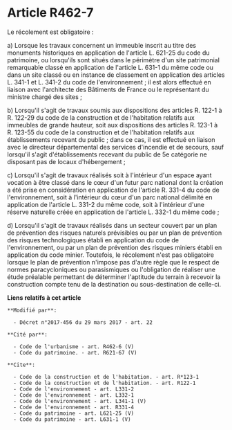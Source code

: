 # Article R462-7

Le récolement est obligatoire : 

a) Lorsque les travaux concernent un immeuble inscrit au titre des monuments historiques en application de l'article L.
621-25 du code du patrimoine, ou lorsqu'ils sont situés dans le périmètre d'un site patrimonial remarquable classé en
application de l'article L. 631-1 du même code ou dans un site classé ou en instance de classement en application des
articles L. 341-1 et L. 341-2 du code de l'environnement ; il est alors effectué en liaison avec l'architecte des Bâtiments
de France ou le représentant du ministre chargé des sites ; 

b) Lorsqu'il s'agit de travaux soumis aux dispositions des articles R. 122-1 à R. 122-29 du code de la construction et de
l'habitation relatifs aux immeubles de grande hauteur, soit aux dispositions des articles R. 123-1 à R. 123-55 du code de la
construction et de l'habitation relatifs aux établissements recevant du public ; dans ce cas, il est effectué en liaison avec
le directeur départemental des services d'incendie et de secours, sauf lorsqu'il s'agit d'établissements recevant du public
de 5e catégorie ne disposant pas de locaux d'hébergement ; 

c) Lorsqu'il s'agit de travaux réalisés soit à l'intérieur d'un espace ayant vocation à être classé dans le cœur d'un futur
parc national dont la création a été prise en considération en application de l'article R. 331-4 du code de l'environnement,
soit à l'intérieur du cœur d'un parc national délimité en application de l'article L. 331-2 du même code, soit à l'intérieur
d'une réserve naturelle créée en application de l'article L. 332-1 du même code ; 

d) Lorsqu'il s'agit de travaux réalisés dans un secteur couvert par un plan de prévention des risques naturels prévisibles ou
par un plan de prévention des risques technologiques établi en application du code de l'environnement, ou par un plan de
prévention des risques miniers établi en application du code minier. Toutefois, le récolement n'est pas obligatoire lorsque
le plan de prévention n'impose pas d'autre règle que le respect de normes paracycloniques ou parasismiques ou l'obligation de
réaliser une étude préalable permettant de déterminer l'aptitude du terrain à recevoir la construction compte tenu de la
destination ou sous-destination de celle-ci.

**Liens relatifs à cet article**

	**Modifié par**:

	  - Décret n°2017-456 du 29 mars 2017 - art. 22

	**Cité par**:

	  - Code de l'urbanisme - art. R462-6 (V)
	  - Code du patrimoine. - art. R621-67 (V)

	**Cite**:

	  - Code de la construction et de l'habitation. - art. R*123-1
	  - Code de la construction et de l'habitation. - art. R122-1
	  - Code de l'environnement - art. L331-2
	  - Code de l'environnement - art. L332-1
	  - Code de l'environnement - art. L341-1 (V)
	  - Code de l'environnement - art. R331-4
	  - Code du patrimoine - art. L621-25 (V)
	  - Code du patrimoine - art. L631-1 (V)
